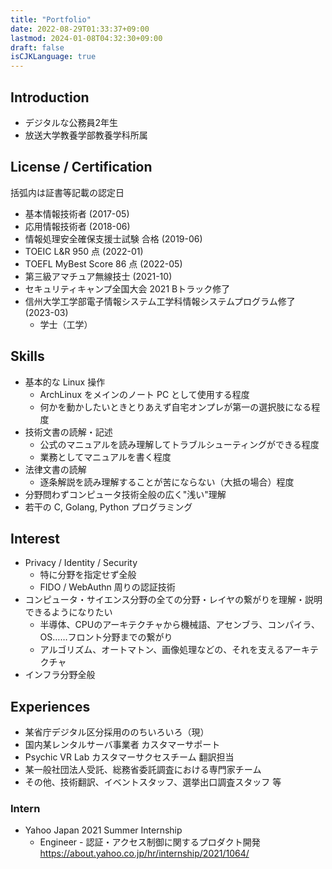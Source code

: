 ```yaml
---
title: "Portfolio"
date: 2022-08-29T01:33:37+09:00
lastmod: 2024-01-08T04:32:30+09:00
draft: false
isCJKLanguage: true
---
```


## Introduction

* デジタルな公務員2年生
* 放送大学教養学部教養学科所属

## License / Certification
括弧内は証書等記載の認定日

* 基本情報技術者 (2017-05)
* 応用情報技術者 (2018-06)
* 情報処理安全確保支援士試験 合格 (2019-06)
* TOEIC L&R 950 点 (2022-01)
* TOEFL MyBest Score 86 点 (2022-05)
* 第三級アマチュア無線技士 (2021-10)
* セキュリティキャンプ全国大会 2021 Bトラック修了
* 信州大学工学部電子情報システム工学科情報システムプログラム修了 (2023-03)
  * 学士（工学）

## Skills
* 基本的な Linux 操作
  * ArchLinux をメインのノート PC として使用する程度
  * 何かを動かしたいときとりあえず自宅オンプレが第一の選択肢になる程度
* 技術文書の読解・記述
  * 公式のマニュアルを読み理解してトラブルシューティングができる程度
  * 業務としてマニュアルを書く程度
* 法律文書の読解
  * 逐条解説を読み理解することが苦にならない（大抵の場合）程度
* 分野問わずコンピュータ技術全般の広く"浅い"理解
* 若干の C, Golang, Python プログラミング

## Interest
* Privacy / Identity / Security
  * 特に分野を指定せず全般
  * FIDO / WebAuthn 周りの認証技術
* コンピュータ・サイエンス分野の全ての分野・レイヤの繋がりを理解・説明できるようになりたい
  * 半導体、CPUのアーキテクチャから機械語、アセンブラ、コンパイラ、OS……フロント分野までの繋がり
  * アルゴリズム、オートマトン、画像処理などの、それを支えるアーキテクチャ
* インフラ分野全般

## Experiences
* 某省庁デジタル区分採用ののちいろいろ（現）
* 国内某レンタルサーバ事業者 カスタマーサポート
* Psychic VR Lab カスタマーサクセスチーム 翻訳担当
* 某一般社団法人受託、総務省委託調査における専門家チーム
* その他、技術翻訳、イベントスタッフ、選挙出口調査スタッフ 等

### Intern
* Yahoo Japan 2021 Summer Internship
  * Engineer - 認証・アクセス制御に関するプロダクト開発
  https://about.yahoo.co.jp/hr/internship/2021/1064/

